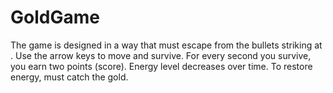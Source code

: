 # GoldGame
The game is designed in a way that must escape from the bullets striking at . Use the arrow keys to move and survive. For every second you survive, you earn two points (score). Energy level decreases over time. To restore energy,  must catch the gold.
